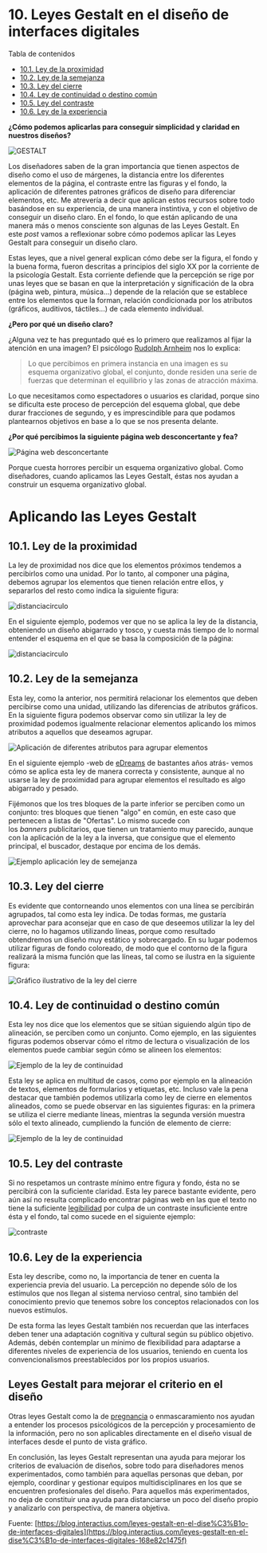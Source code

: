 # 10. Leyes Gestalt en el diseño de interfaces digitales

Tabla de contenidos

-   [10.1. Ley de la proximidad](#101-Ley-de-la-proximidad)
-   [10.2. Ley de la semejanza](#102-Ley-de-la-semejanza)
-   [10.3. Ley del cierre](#103-Ley-del-cierre)
-   [10.4. Ley de continuidad o destino común](#104-Ley-de-continuidad-o-destino-común)
-   [10.5. Ley del contraste](105-Ley-del-contraste)
-   [10.6. Ley de la experiencia](106-Ley-de-la-experiencia)


**¿Cómo podemos aplicarlas para conseguir simplicidad y claridad en nuestros diseños?**

![GESTALT](img/10_01_gestalt.png)


Los diseñadores saben de la gran importancia que tienen aspectos de diseño como el uso de márgenes, la distancia entre los diferentes elementos de la página, el contraste entre las figuras y el fondo, la aplicación de diferentes patrones gráficos de diseño para diferenciar elementos, etc. Me atrevería a decir que aplican estos recursos sobre todo basándose en su experiencia, de una manera instintiva, y con el objetivo de conseguir un diseño claro. En el fondo, lo que están aplicando de una manera más o menos consciente son algunas de las Leyes Gestalt. En este *post* vamos a reflexionar sobre cómo podemos aplicar las Leyes Gestalt para conseguir un diseño claro.

Estas leyes, que a nivel general explican cómo debe ser la figura, el fondo y la buena forma, fueron descritas a principios del siglo XX por la corriente de la psicología Gestalt. Esta corriente defiende que la percepción se rige por unas leyes que se basan en que la interpretación y significación de la obra (página web, pintura, música...) depende de la relación que se establece entre los elementos que la forman, relación condicionada por los atributos (gráficos, auditivos, táctiles...) de cada elemento individual.

**¿Pero por qué un diseño claro?**

¿Alguna vez te has preguntado qué es lo primero que realizamos al fijar la atención en una imagen? El psicólogo [Rudolph Arnheim](https://es.wikipedia.org/wiki/Rudolph_Arnheim) nos lo explica:

> Lo que percibimos en primera instancia en una imagen es su esquema organizativo global, el conjunto, donde residen una serie de fuerzas que determinan el equilibrio y las zonas de atracción máxima.

Lo que necesitamos como espectadores o usuarios es claridad, porque sino se dificulta este proceso de percepción del esquema global, que debe durar fracciones de segundo, y es imprescindible para que podamos plantearnos objetivos en base a lo que se nos presenta delante.

**¿Por qué percibimos la siguiente página web desconcertante y fea?**

![Página web desconcertante](img/10_02_webDesconcertante.jpg)

Porque cuesta horrores percibir un esquema organizativo global. Como diseñadores, cuando aplicamos las Leyes Gestalt, éstas nos ayudan a construir un esquema organizativo global.

# Aplicando las Leyes Gestalt

## 10.1. Ley de la proximidad

La ley de proximidad nos dice que los elementos próximos tendemos a percibirlos como una unidad. Por lo tanto, al componer una página, debemos agrupar los elementos que tienen relación entre ellos, y separarlos del resto como indica la siguiente figura:

![distanciacirculo](img/10_03_proximidad.gif)

En el siguiente ejemplo, podemos ver que no se aplica la ley de la distancia, obteniendo un diseño abigarrado y tosco, y cuesta más tiempo de lo normal entender el esquema en el que se basa la composición de la página:

![distanciacirculo](img/10_04_proximidad.gif)


## 10.2. Ley de la semejanza

Esta ley, como la anterior, nos permitirá relacionar los elementos que deben percibirse como una unidad, utilizando las diferencias de atributos gráficos. En la siguiente figura podemos observar como sin utilizar la ley de proximidad podemos igualmente relacionar elementos aplicando los mimos atributos a aquellos que deseamos agrupar.

![Aplicación de diferentes atributos para agrupar elementos](img/10_05_semejanza.gif)

En el siguiente ejemplo -web de [eDreams](http://www.edreams.com/) de bastantes años atrás- vemos cómo se aplica esta ley de manera correcta y consistente, aunque al no usarse la ley de proximidad para agrupar elementos el resultado es algo abigarrado y pesado.

Fijémonos que los tres bloques de la parte inferior se perciben como un conjunto: tres bloques que tienen "algo" en común, en este caso que pertenecen a listas de "Ofertas". Lo mismo sucede con los *banners* publicitarios, que tienen un tratamiento muy parecido, aunque con la aplicación de la ley a la inversa, que consigue que el elemento principal, el buscador, destaque por encima de los demás.

![Ejemplo aplicación ley de semejanza](img/10_06_semejanza.jpg)

## 10.3. Ley del cierre

Es evidente que contorneando unos elementos con una línea se percibirán agrupados, tal como esta ley indica. De todas formas, me gustaría aprovechar para aconsejar que en caso de que deseemos utilizar la ley del cierre, no lo hagamos utilizando líneas, porque como resultado obtendremos un diseño muy estático y sobrecargado. En su lugar podemos utilizar figuras de fondo coloreado, de modo que el contorno de la figura realizará la misma función que las líneas, tal como se ilustra en la siguiente figura:

![Gráfico ilustrativo de la ley del cierre](img/10_07_cierre.gif)

## 10.4. Ley de continuidad o destino común

Esta ley nos dice que los elementos que se sitúan siguiendo algún tipo de alineación, se perciben como un conjunto. Como ejemplo, en las siguientes figuras podemos observar cómo el ritmo de lectura o visualización de los elementos puede cambiar según cómo se alineen los elementos:

![Ejemplo de la ley de continuidad](img/10_07_continuacion.gif)

Esta ley se aplica en multitud de casos, como por ejemplo en la alineación de textos, elementos de formularios y etiquetas, etc. Incluso vale la pena destacar que también podemos utilizarla como ley de cierre en elementos alineados, como se puede observar en las siguientes figuras: en la primera se utiliza el cierre mediante líneas, mientras la segunda versión muestra sólo el texto alineado, cumpliendo la función de elemento de cierre:

![Ejemplo de la ley de continuidad](img/10_08_continuacion.gif)

## 10.5. Ley del contraste

Si no respetamos un contraste mínimo entre figura y fondo, ésta no se percibirá con la suficiente claridad. Esta ley parece bastante evidente, pero aún así no resulta complicado encontrar páginas web en las que el texto no tiene la suficiente [legibilidad](https://www.interactius.com/general/la-visibilidad-en-el-diseno-de-la-interaccion/) por culpa de un contraste insuficiente entre ésta y el fondo, tal como sucede en el siguiente ejemplo:

![contraste](img/10_09_contraste.jpg)

## 10.6. Ley de la experiencia

Esta ley describe, como no, la importancia de tener en cuenta la experiencia previa del usuario. La percepción no depende sólo de los estímulos que nos llegan al sistema nervioso central, sino también del conocimiento previo que tenemos sobre los conceptos relacionados con los nuevos estímulos.

De esta forma las leyes Gestalt también nos recuerdan que las interfaces deben tener una adaptación cognitiva y cultural según su público objetivo. Además, debén contemplar un mínimo de flexibilidad para adaptarse a diferentes niveles de experiencia de los usuarios, teniendo en cuenta los convencionalismos preestablecidos por los propios usuarios.

Leyes Gestalt para mejorar el criterio en el diseño
---------------------------------------------------

Otras leyes Gestalt como la de [pregnancia](https://joseluis817.wordpress.com/2013/09/08/ley-de-la-pregnancia-de-la-gestalt/) o enmascaramiento nos ayudan a entender los procesos psicológicos de la percepción y procesamiento de la información, pero no son aplicables directamente en el diseño visual de interfaces desde el punto de vista gráfico.

En conclusión, las leyes Gestalt representan una ayuda para mejorar los criterios de evaluación de diseños, sobre todo para diseñadores menos experimentados, como también para aquellas personas que deban, por ejemplo, coordinar y gestionar equipos multidisciplinares en los que se encuentren profesionales del diseño. Para aquellos más experimentados, no deja de constituir una ayuda para distanciarse un poco del diseño propio y analizarlo con perspectiva, de manera objetiva.

Fuente:  [https://blog.interactius.com/leyes-gestalt-en-el-dise%C3%B1o-de-interfaces-digitales](https://blog.interactius.com/leyes-gestalt-en-el-dise%C3%B1o-de-interfaces-digitales-168e82c1475f)
